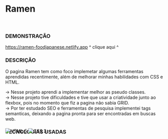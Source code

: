 <h1> Ramen </h1> <br>

### DEMONSTRAÇÃO

https://ramen-foodjapanese.netlify.app
^ clique aqui ^

### DESCRIÇÃO

O pagina Ramen tem como foco implemetar algumas ferramentas aprendidas recentimente, além de melhorar minhas habilidades com CSS e HTML.

-> Nesse projeto aprendi a implementar melhor as pseudo classes. <br>
-> Nesse projeto tive dificuldades e tive que usar a criatividade junto ao flexbox, pois no momento que fiz a pagina não sabia GRID.<br>
-> Por ter estudado SEO e ferramentas de pesquisa implementei tags semanticas, deixando a pagina pronta para ser encontradas em buscas web.

### TECNOLOGIAS USADAS

<div style="display: inline_block; margin-top: -40px" <br>  
  <img align="center" alt=" HTML 5" src="https://img.shields.io/badge/HTML5-E34F26?style=for-the-badge&logo=html5&logoColor=white" />
  <img align="center" alt=" CSS 3" src="https://img.shields.io/badge/CSS3-1572B6?style=for-the-badge&logo=css3&logoColor=white" />
</div>
